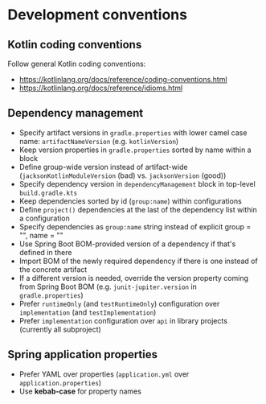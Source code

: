 # Development conventions

## Kotlin coding conventions

Follow general Kotlin coding conventions:

* https://kotlinlang.org/docs/reference/coding-conventions.html
* https://kotlinlang.org/docs/reference/idioms.html

## Dependency management

* Specify artifact versions in `gradle.properties` with lower camel case name: `artifactNameVersion` (e.g. `kotlinVersion`)
* Keep version properties in `gradle.properties` sorted by name within a block
* Define group-wide version instead of artifact-wide (`jacksonKotlinModuleVersion` (bad) vs. `jacksonVersion` (good))
* Specify dependency version in `dependencyManagement` block in top-level `build.gradle.kts`
* Keep dependencies sorted by id (`group:name`) within configurations
* Define `project()` dependencies at the last of the dependency list within a configuration
* Specify dependencies as `group:name` string instead of explicit group = "", name = "" 
* Use Spring Boot BOM-provided version of a dependency if that's defined in there
* Import BOM of the newly required dependency if there is one instead of the concrete artifact
* If a different version is needed, override the version property coming from Spring Boot BOM (e.g. `junit-jupiter.version` in `gradle.properties`)
* Prefer `runtimeOnly` (and `testRuntimeOnly`) configuration over `implementation` (and `testImplementation`)
* Prefer `implementation` configuration over `api` in library projects (currently all subproject)

## Spring application properties

* Prefer YAML over properties (`application.yml` over `application.properties`)
* Use __kebab-case__ for property names
